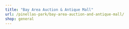 ```yaml
---
title: "Bay Area Auction & Antique Mall"
url: /pinellas-park/bay-area-auction-and-antique-mall/
shop: general
---
```


